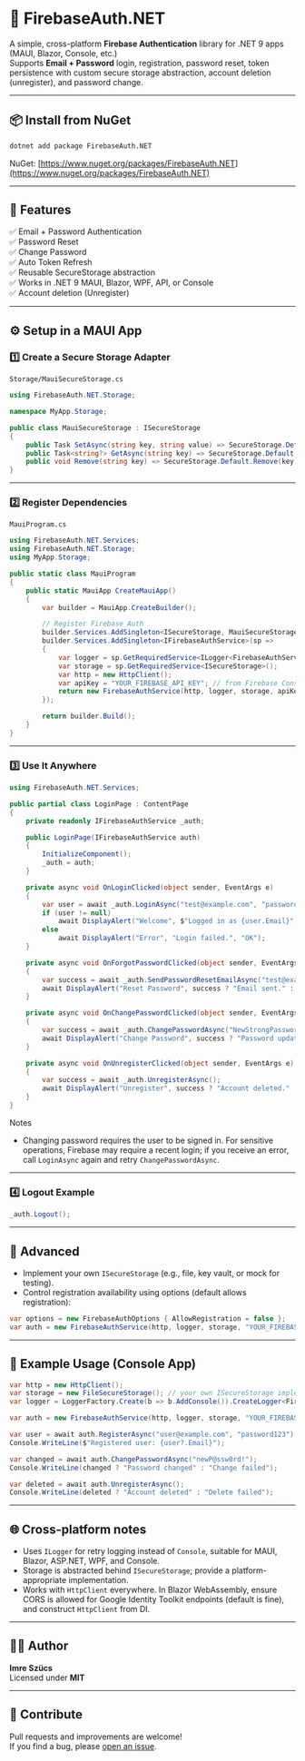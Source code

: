# 🔐 FirebaseAuth.NET

A simple, cross-platform **Firebase Authentication** library for .NET 9 apps (MAUI, Blazor, Console, etc.)  
Supports **Email + Password** login, registration, password reset, token persistence with custom secure storage abstraction, account deletion (unregister), and password change.

---

## 📦 Install from NuGet

```bash
dotnet add package FirebaseAuth.NET
```

NuGet: [https://www.nuget.org/packages/FirebaseAuth.NET](https://www.nuget.org/packages/FirebaseAuth.NET)

---

## 🧱 Features

✅ Email + Password Authentication  
✅ Password Reset  
✅ Change Password  
✅ Auto Token Refresh  
✅ Reusable SecureStorage abstraction  
✅ Works in .NET 9 MAUI, Blazor, WPF, API, or Console  
✅ Account deletion (Unregister)

---

## ⚙️ Setup in a MAUI App

### 1️⃣ Create a Secure Storage Adapter

`Storage/MauiSecureStorage.cs`
```csharp
using FirebaseAuth.NET.Storage;

namespace MyApp.Storage;

public class MauiSecureStorage : ISecureStorage
{
    public Task SetAsync(string key, string value) => SecureStorage.Default.SetAsync(key, value);
    public Task<string?> GetAsync(string key) => SecureStorage.Default.GetAsync(key);
    public void Remove(string key) => SecureStorage.Default.Remove(key);
}
```

---

### 2️⃣ Register Dependencies

`MauiProgram.cs`
```csharp
using FirebaseAuth.NET.Services;
using FirebaseAuth.NET.Storage;
using MyApp.Storage;

public static class MauiProgram
{
    public static MauiApp CreateMauiApp()
    {
        var builder = MauiApp.CreateBuilder();

        // Register Firebase Auth
        builder.Services.AddSingleton<ISecureStorage, MauiSecureStorage>();
        builder.Services.AddSingleton<IFirebaseAuthService>(sp =>
        {
            var logger = sp.GetRequiredService<ILogger<FirebaseAuthService>>();
            var storage = sp.GetRequiredService<ISecureStorage>();
            var http = new HttpClient();
            var apiKey = "YOUR_FIREBASE_API_KEY"; // from Firebase Console
            return new FirebaseAuthService(http, logger, storage, apiKey);
        });

        return builder.Build();
    }
}
```

---

### 3️⃣ Use It Anywhere

```csharp
using FirebaseAuth.NET.Services;

public partial class LoginPage : ContentPage
{
    private readonly IFirebaseAuthService _auth;

    public LoginPage(IFirebaseAuthService auth)
    {
        InitializeComponent();
        _auth = auth;
    }

    private async void OnLoginClicked(object sender, EventArgs e)
    {
        var user = await _auth.LoginAsync("test@example.com", "password123");
        if (user != null)
            await DisplayAlert("Welcome", $"Logged in as {user.Email}", "OK");
        else
            await DisplayAlert("Error", "Login failed.", "OK");
    }

    private async void OnForgotPasswordClicked(object sender, EventArgs e)
    {
        var success = await _auth.SendPasswordResetEmailAsync("test@example.com");
        await DisplayAlert("Reset Password", success ? "Email sent." : "Failed to send.", "OK");
    }

    private async void OnChangePasswordClicked(object sender, EventArgs e)
    {
        var success = await _auth.ChangePasswordAsync("NewStrongPassword!234");
        await DisplayAlert("Change Password", success ? "Password updated." : "Failed to update password.", "OK");
    }

    private async void OnUnregisterClicked(object sender, EventArgs e)
    {
        var success = await _auth.UnregisterAsync();
        await DisplayAlert("Unregister", success ? "Account deleted." : "Failed to delete account.", "OK");
    }
}
```

Notes
- Changing password requires the user to be signed in. For sensitive operations, Firebase may require a recent login; if you receive an error, call `LoginAsync` again and retry `ChangePasswordAsync`.

---

### 4️⃣ Logout Example

```csharp
_auth.Logout();
```

---

## 🧩 Advanced
- Implement your own `ISecureStorage` (e.g., file, key vault, or mock for testing).
- Control registration availability using options (default allows registration):

```csharp
var options = new FirebaseAuthOptions { AllowRegistration = false };
var auth = new FirebaseAuthService(http, logger, storage, "YOUR_FIREBASE_API_KEY", options);
```

---

## 🧪 Example Usage (Console App)
```csharp
var http = new HttpClient();
var storage = new FileSecureStorage(); // your own ISecureStorage implementation
var logger = LoggerFactory.Create(b => b.AddConsole()).CreateLogger<FirebaseAuthService>();

var auth = new FirebaseAuthService(http, logger, storage, "YOUR_FIREBASE_API_KEY");

var user = await auth.RegisterAsync("user@example.com", "password123");
Console.WriteLine($"Registered user: {user?.Email}");

var changed = await auth.ChangePasswordAsync("newP@ssw0rd!");
Console.WriteLine(changed ? "Password changed" : "Change failed");

var deleted = await auth.UnregisterAsync();
Console.WriteLine(deleted ? "Account deleted" : "Delete failed");
```

---

## 🌐 Cross-platform notes
- Uses `ILogger` for retry logging instead of `Console`, suitable for MAUI, Blazor, ASP.NET, WPF, and Console.
- Storage is abstracted behind `ISecureStorage`; provide a platform-appropriate implementation.
- Works with `HttpClient` everywhere. In Blazor WebAssembly, ensure CORS is allowed for Google Identity Toolkit endpoints (default is fine), and construct `HttpClient` from DI.

---

## 🧑‍💻 Author
**Imre Szücs**  
Licensed under **MIT**  

---

## 🌟 Contribute
Pull requests and improvements are welcome!  
If you find a bug, please [open an issue](https://github.com/szucsim/FirebaseAuth.NET/issues).
